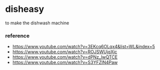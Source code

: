 # disheasy
to make the dishwash machine 


### reference
- https://www.youtube.com/watch?v=3EKcq6OLqx4&list=WL&index=5
- https://www.youtube.com/watch?v=ROJSWUjqXjc
- https://www.youtube.com/watch?v=dPNz_lwQTCE
- https://www.youtube.com/watch?v=S3YFZlN4Paw
